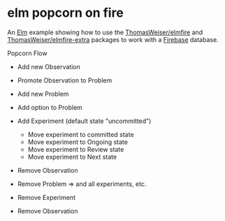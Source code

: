 # elm popcorn on fire

An [Elm](http://elm-lang.org/) example showing how to use the [ThomasWeiser/elmfire](http://package.elm-lang.org/packages/ThomasWeiser/elmfire/latest/) and [ThomasWeiser/elmfire-extra](http://package.elm-lang.org/packages/ThomasWeiser/elmfire-extra/latest/) packages to work with a [Firebase](https://www.firebase.com/) database.

Popcorn Flow

* Add new Observation 
* Promote Observation to Problem
* Add new Problem
* Add option to Problem
* Add Experiment (default state "uncommitted")
	* Move experiment to committed state
	* Move experiment to Ongoing state
	* Move experiment to Review state
	* Move experiment to Next state

* Remove Observation 
* Remove Problem => and all experiments, etc.
* Remove Experiment 
* Remove Observation





